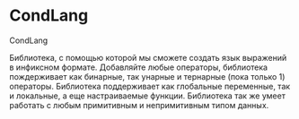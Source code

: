 # CondLang
CondLang

Библиотека, с помощью которой мы сможете создать язык выражений в инфиксном формате.
Добавляйте любые операторы, библиотека пождерживает как бинарные, так унарные и тернарные (пока только 1) операторы.
Библиотека поддерживает как глобальные переменные, так и локальные, а еще настраиваемые функции.
Библиотека так же умеет работать с любым примитивным и непримитивным типом данных.
